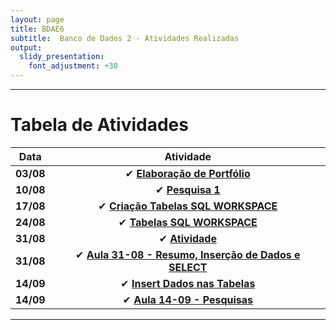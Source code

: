```yaml
---
layout: page
title: BDAE6
subtitle:  Banco de Dados 2 - Atividades Realizadas
output:
  slidy_presentation:
    font_adjustment: +30
---
```


---

# Tabela de Atividades

| **Data**    | **Atividade**      |
| ------- |:--------------------------------------------------------------------------------------------:| 
| **03/08**   | ✔ **[Elaboração de Portfólio](https://pedro-pauletti.github.io/pedropauletti.github.io/)**|
| **10/08**   | ✔ **[Pesquisa 1](https://drive.google.com/file/d/1-K6YQfg-XThKrnKITgbgvRg8TyTRcw_O/view?usp=sharing)**|
| **17/08**   | ✔ **[Criação Tabelas SQL WORKSPACE](aula17-08.md)**|
| **24/08**   | ✔ **[Tabelas SQL WORKSPACE](tabelas24-08.md)**|
| **31/08**   | ✔ **[Atividade](atividade31-08.md)**|
| **31/08**   | ✔ **[Aula 31-08 - Resumo, Inserção de Dados e SELECT](aula31-08.md)**|
| **14/09**   | ✔ **[Insert Dados nas Tabelas](insert-tabelas-14-09.md)**|
| **14/09**   | ✔ **[Aula 14-09 - Pesquisas](pesquisas-14-09.md)**|

---

